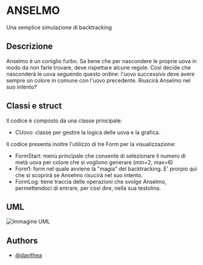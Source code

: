 
# ANSELMO

Una semplice simulazione di backtracking


## Descrizione
Anselmo è un coniglio furbo. Sa bene che per nascondere le proprie uova in modo da non farle trovare, deve rispettare alcune regole. Così decide che nasconderà le uova seguendo questo ordine: l'uovo successivo deve avere sempre un colore in comune con l'uovo precedente. Riuscirà Anselmo nel suo intento?
## Classi e struct

Il codice è composto da una classe principale:
- CUovo: classe per gestire la logica delle uova e la grafica.

Il codice presenta inoltre l'utilizzo di tre Form per la visualizzazione:
- FormStart: menù principale che consente di selezionare il numero di metà uova per colore che si vogliono generare (min=2, max=6)
- Form1: form nel quale avviene la "magia" del backtracking. E' prorpio qui che si scoprirà se Anselmo risucirà nel suo intento.
- FormLog: tiene traccia delle operazioni che svolge Anselmo, permettendoci di entrare, per così dire, nella sua testolina.
## UML

![Immagine UML](https://files.catbox.moe/a7lhof.png)


## Authors

- [@davithea](https://www.github.com/davithea)

